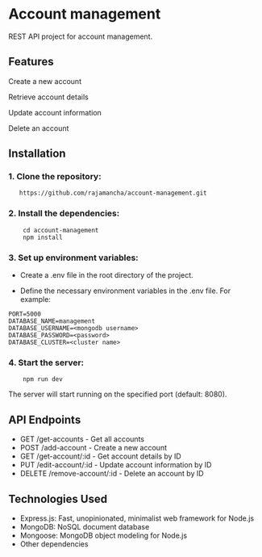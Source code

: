 
# Account management


REST API project for account management.


## Features

Create a new account

Retrieve account details

Update account information

Delete an account

## Installation

### 1. Clone the repository:

```
   https://github.com/rajamancha/account-management.git
```

### 2. Install the dependencies:

```
    cd account-management
    npm install
```
### 3. Set up environment variables:

- Create a .env file in the root directory of the project.

- Define the necessary environment variables in the .env file. For example:

```
PORT=5000
DATABASE_NAME=management
DATABASE_USERNAME=<mongodb username>
DATABASE_PASSWORD=<password>
DATABASE_CLUSTER=<cluster name>
```

### 4. Start the server:

```
    npm run dev
```
The server will start running on the specified port (default: 8080).

## API Endpoints

- GET /get-accounts - Get all accounts
- POST /add-account - Create a new account
- GET /get-account/:id - Get account details by ID
- PUT /edit-account/:id - Update account information by ID
- DELETE /remove-account/:id - Delete an account by ID


## Technologies Used

- Express.js: Fast, unopinionated, minimalist web framework for Node.js
- MongoDB: NoSQL document database
- Mongoose: MongoDB object modeling for Node.js
- Other dependencies